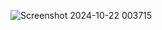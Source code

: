 ![Screenshot 2024-10-22 003715](https://github.com/user-attachments/assets/213ad3f2-34cd-4bd1-a1ca-7cfef81853ce)
